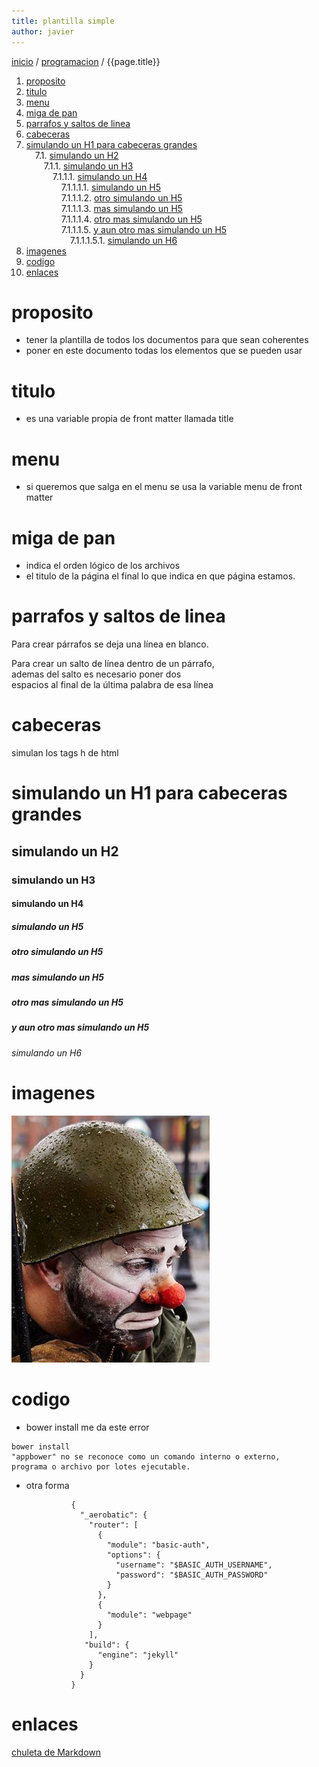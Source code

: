 ```yaml
---
title: plantilla simple
author: javier
---
```

[inicio](inicio.html) / [programacion](programacion.html) / {{page.title}}

<!-- MDTOC maxdepth:6 firsth1:1 numbering:1 flatten:0 bullets:0 updateOnSave:1 -->

1. [proposito](#proposito)   
2. [titulo](#titulo)   
3. [menu](#menu)   
4. [miga de pan](#miga-de-pan)   
5. [parrafos y saltos de linea](#parrafos-y-saltos-de-linea)   
6. [cabeceras](#cabeceras)   
7. [simulando un H1  para cabeceras grandes](#simulando-un-h1-para-cabeceras-grandes)   
&emsp;7.1. [simulando un H2](#simulando-un-h2)   
&emsp;&emsp;7.1.1. [simulando un H3](#simulando-un-h3)   
&emsp;&emsp;&emsp;7.1.1.1. [simulando un H4](#simulando-un-h4)   
&emsp;&emsp;&emsp;&emsp;7.1.1.1.1. [simulando un H5](#simulando-un-h5)   
&emsp;&emsp;&emsp;&emsp;7.1.1.1.2. [otro simulando un H5](#otro-simulando-un-h5)   
&emsp;&emsp;&emsp;&emsp;7.1.1.1.3. [mas simulando un H5](#mas-simulando-un-h5)   
&emsp;&emsp;&emsp;&emsp;7.1.1.1.4. [otro mas simulando un H5](#otro-mas-simulando-un-h5)   
&emsp;&emsp;&emsp;&emsp;7.1.1.1.5. [y aun otro mas simulando un H5](#y-aun-otro-mas-simulando-un-h5)   
&emsp;&emsp;&emsp;&emsp;&emsp;7.1.1.1.5.1. [simulando un H6](#simulando-un-h6)   
8. [imagenes](#imagenes)   
9. [codigo](#codigo)   
10. [enlaces](#enlaces)   

<!-- /MDTOC -->


# proposito
- tener la plantilla de todos los documentos para que sean coherentes
- poner en este documento todas los elementos que se pueden usar

# titulo
- es una variable propia de front matter llamada title

# menu
- si queremos que salga en el menu se usa la variable menu de front matter

#  miga de pan
- indica el orden lógico de los archivos
- el titulo de la página el final lo que indica en que página estamos.

# parrafos y saltos de linea
Para crear párrafos se deja una línea en blanco.

Para crear un salto de línea dentro de un párrafo,   
ademas del salto es necesario poner dos  
espacios al final de la última palabra de esa línea  

# cabeceras
simulan los tags h de html

# simulando un H1  para cabeceras grandes

## simulando un H2  

### simulando un H3   

#### simulando un H4   

##### simulando un H5  

##### otro simulando un H5  

##### mas simulando un H5  

##### otro mas simulando un H5  

##### y aun otro mas simulando un H5  

###### simulando un H6     

# imagenes
![payaso con titulo](img/payaso.jpg "payaso")

# codigo
- bower install me da este error  
```
bower install
"appbower" no se reconoce como un comando interno o externo,
programa o archivo por lotes ejecutable.
```

- otra forma  

                {
                  "_aerobatic": {  
                    "router": [  
                      {  
                        "module": "basic-auth",   
                        "options": {  
                          "username": "$BASIC_AUTH_USERNAME",  
                          "password": "$BASIC_AUTH_PASSWORD"  
                        }  
                      },  
                      {  
                        "module": "webpage"  
                      }  
                    ],  
                   "build": {  
                      "engine": "jekyll"  
                    }  
                  }  
                }  

# enlaces
[chuleta de Markdown](markdownCheleta.html)
